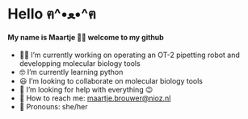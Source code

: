 # Hello ฅ^•ﻌ•^ฅ

#### My name is **Maartje** :sassy_woman: welcome to my github 

- :woman_scientist: I’m currently working on operating an OT-2 pipetting robot and developping molecular biology tools
- :nerd_face: I’m currently learning python
- :smiley: I’m looking to collaborate on molecular biology tools
- :raised_eyebrow: I’m looking for help with everything :wink:
- :speech_balloon: How to reach me: maartje.brouwer@nioz.nl
- :purple_heart: Pronouns: she/her
 

